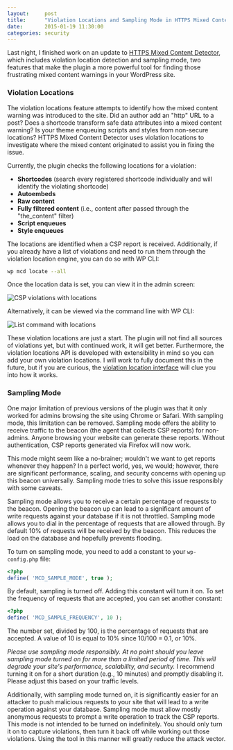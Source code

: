 ```yaml
---
layout:     post
title:      "Violation Locations and Sampling Mode in HTTPS Mixed Content Detector 1.2.0"
date:       2015-01-19 11:30:00
categories: security
---
```


Last night, I finished work on an update to [HTTPS Mixed Content Detector](https://wordpress.org/plugins/https-mixed-content-detector), which includes violation location detection and sampling mode, two features that make the plugin a more powerful tool for finding those frustrating mixed content warnings in your WordPress site.

### Violation Locations

The violation locations feature attempts to identify how the mixed content warning was introduced to the site. Did an author add an "http" URL to a post? Does a shortcode transform safe data attributes into a mixed content warning? Is your theme enqueuing scripts and styles from non-secure locations? HTTPS Mixed Content Detector uses violation locations to investigate where the mixed content originated to assist you in fixing the issue.

Currently, the plugin checks the following locations for a violation:

* **Shortcodes** (search every registered shortcode individually and will identify the violating shortcode)
* **Autoembeds**
* **Raw content**
* **Fully filtered content** (i.e., content after passed through the "the_content" filter)
* **Script enqueues**
* **Style enqueues**

The locations are identified when a CSP report is received. Additionally, if you already have a list of violations and need to run them through the violation location engine, you can do so with WP CLI:

```bash
wp mcd locate --all
```

Once the location data is set, you can view it in the admin screen:

![](/media/images/csp-violations-1-2-0.jpg "CSP violations with locations")

Alternatively, it can be viewed via the command line with WP CLI:

![](/media/images/wp-mcd-list-1-2-0.jpg "List command with locations")

These violation locations are just a start. The plugin will not find all sources of violations yet, but with continued work, it will get better. Furthermore, the violation locations API is developed with extensibility in mind so you can add your own violation locations. I will work to fully document this in the future, but if you are curious, the [violation location interface](https://github.com/tollmanz/wordpress-https-mixed-content-detector/blob/master/src/violation-locations/violation-location-interface.php) will clue you into how it works.

### Sampling Mode

One major limitation of previous versions of the plugin was that it only worked for admins browsing the site using Chrome or Safari. With sampling mode, this limitation can be removed. Sampling mode offers the ability to receive traffic to the beacon (the agent that collects CSP reports) for non-admins. Anyone browsing your website can generate these reports. Without authentication, CSP reports generated via Firefox will now work.

This mode might seem like a no-brainer; wouldn't we want to get reports whenever they happen? In a perfect world, yes, we would; however, there are significant performance, scaling, and security concerns with opening up this beacon universally. Sampling mode tries to solve this issue responsibly with some caveats.

Sampling mode allows you to receive a certain percentage of requests to the beacon. Opening the beacon up can lead to a significant amount of write requests against your database if it is not throttled. Sampling mode allows you to dial in the percentage of requests that are allowed through. By default 10% of requests will be received by the beacon. This reduces the load on the database and hopefully prevents flooding.

To turn on sampling mode, you need to add a constant to your `wp-config.php` file:

```php
<?php
define( 'MCD_SAMPLE_MODE', true );
```

By default, sampling is turned off. Adding this constant will turn it on. To set the frequency of requests that are accepted, you can set another constant:

```php
<?php
define( 'MCD_SAMPLE_FREQUENCY', 10 );
```

The number set, divided by 100, is the percentage of requests that are accepted. A value of 10 is equal to 10% since 10/100 = 0.1, or 10%.

*Please use sampling mode responsibly. At no point should you leave sampling mode turned on for more than a limited period of time. This will degrade your site's performance, scalability, and security.* I recommend turning it on for a short duration (e.g., 10 minutes) and promptly disabling it. Please adjust this based on your traffic levels.

Additionally, with sampling mode turned on, it is significantly easier for an attacker to push malicious requests to your site that will lead to a write operation against your database. Sampling mode must allow mostly anonymous requests to prompt a write operation to track the CSP reports. This mode is not intended to be turned on indefinitely. You should only turn it on to capture violations, then turn it back off while working out those violations. Using the tool in this manner will greatly reduce the attack vector.
